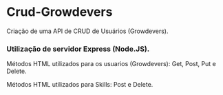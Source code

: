 # Crud-Growdevers

Criação de uma API de CRUD de Usuários (Growdevers). 

### Utilização de servidor Express (Node.JS).

Métodos HTML utilizados para os usuarios (Growdevers): Get, Post, Put e Delete.

Métodos HTML utilizados para Skills: Post e Delete.
